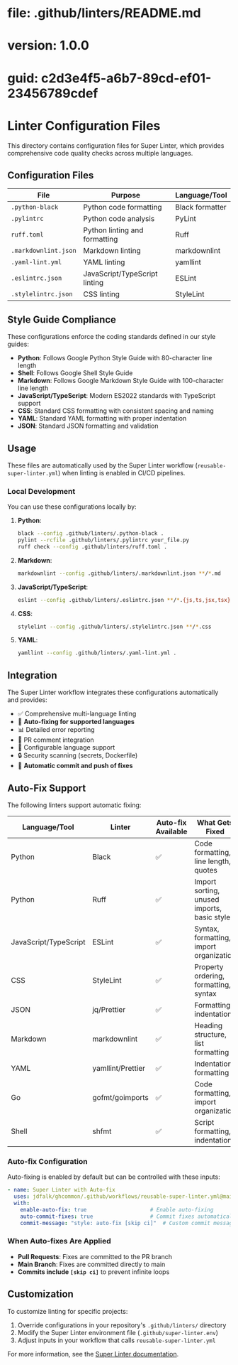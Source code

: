 # file: .github/linters/README.md
# version: 1.0.0
# guid: c2d3e4f5-a6b7-89cd-ef01-23456789cdef

# Linter Configuration Files

This directory contains configuration files for Super Linter, which provides comprehensive code quality checks across multiple languages.

## Configuration Files

| File                 | Purpose                       | Language/Tool   |
| -------------------- | ----------------------------- | --------------- |
| `.python-black`      | Python code formatting        | Black formatter |
| `.pylintrc`          | Python code analysis          | PyLint          |
| `ruff.toml`          | Python linting and formatting | Ruff            |
| `.markdownlint.json` | Markdown linting              | markdownlint    |
| `.yaml-lint.yml`     | YAML linting                  | yamllint        |
| `.eslintrc.json`     | JavaScript/TypeScript linting | ESLint          |
| `.stylelintrc.json`  | CSS linting                   | StyleLint       |

## Style Guide Compliance

These configurations enforce the coding standards defined in our style guides:

- **Python**: Follows Google Python Style Guide with 80-character line length
- **Shell**: Follows Google Shell Style Guide
- **Markdown**: Follows Google Markdown Style Guide with 100-character line length
- **JavaScript/TypeScript**: Modern ES2022 standards with TypeScript support
- **CSS**: Standard CSS formatting with consistent spacing and naming
- **YAML**: Standard YAML formatting with proper indentation
- **JSON**: Standard JSON formatting and validation

## Usage

These files are automatically used by the Super Linter workflow (`reusable-super-linter.yml`) when linting is enabled in CI/CD pipelines.

### Local Development

You can use these configurations locally by:

1. **Python**:
   ```bash
   black --config .github/linters/.python-black .
   pylint --rcfile .github/linters/.pylintrc your_file.py
   ruff check --config .github/linters/ruff.toml .
   ```

2. **Markdown**:
   ```bash
   markdownlint --config .github/linters/.markdownlint.json **/*.md
   ```

3. **JavaScript/TypeScript**:
   ```bash
   eslint --config .github/linters/.eslintrc.json **/*.{js,ts,jsx,tsx}
   ```

4. **CSS**:
   ```bash
   stylelint --config .github/linters/.stylelintrc.json **/*.css
   ```

5. **YAML**:
   ```bash
   yamllint --config .github/linters/.yaml-lint.yml .
   ```

## Integration

The Super Linter workflow integrates these configurations automatically and provides:

- ✅ Comprehensive multi-language linting
- 🔧 **Auto-fixing for supported languages**
- 📊 Detailed error reporting
- 🚀 PR comment integration
- 🎯 Configurable language support
- 🔒 Security scanning (secrets, Dockerfile)
- 💾 **Automatic commit and push of fixes**

## Auto-Fix Support

The following linters support automatic fixing:

| Language/Tool         | Linter            | Auto-fix Available | What Gets Fixed                             |
| --------------------- | ----------------- | ------------------ | ------------------------------------------- |
| Python                | Black             | ✅                  | Code formatting, line length, quotes        |
| Python                | Ruff              | ✅                  | Import sorting, unused imports, basic style |
| JavaScript/TypeScript | ESLint            | ✅                  | Syntax, formatting, import organization     |
| CSS                   | StyleLint         | ✅                  | Property ordering, formatting, syntax       |
| JSON                  | jq/Prettier       | ✅                  | Formatting, indentation                     |
| Markdown              | markdownlint      | ✅                  | Heading structure, list formatting          |
| YAML                  | yamllint/Prettier | ✅                  | Indentation, formatting                     |
| Go                    | gofmt/goimports   | ✅                  | Code formatting, import organization        |
| Shell                 | shfmt             | ✅                  | Script formatting, indentation              |

### Auto-fix Configuration

Auto-fixing is enabled by default but can be controlled with these inputs:

```yaml
- name: Super Linter with Auto-fix
  uses: jdfalk/ghcommon/.github/workflows/reusable-super-linter.yml@main
  with:
    enable-auto-fix: true                    # Enable auto-fixing
    auto-commit-fixes: true                  # Commit fixes automatically
    commit-message: "style: auto-fix [skip ci]"  # Custom commit message
```

### When Auto-fixes Are Applied

- **Pull Requests**: Fixes are committed to the PR branch
- **Main Branch**: Fixes are committed directly to main
- **Commits include `[skip ci]`** to prevent infinite loops

## Customization

To customize linting for specific projects:

1. Override configurations in your repository's `.github/linters/` directory
2. Modify the Super Linter environment file (`.github/super-linter.env`)
3. Adjust inputs in your workflow that calls `reusable-super-linter.yml`

For more information, see the [Super Linter documentation](https://github.com/super-linter/super-linter).
